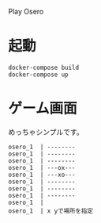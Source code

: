 Play Osero

# 起動

```
docker-compose build
docker-compose up
```

# ゲーム画面

めっちゃシンプルです。

```
osero_1  | --------
osero_1  | --------
osero_1  | --------
osero_1  | ---ox---
osero_1  | ---xo---
osero_1  | --------
osero_1  | --------
osero_1  | --------
osero_1  | 
osero_1  | x yで場所を指定
```
